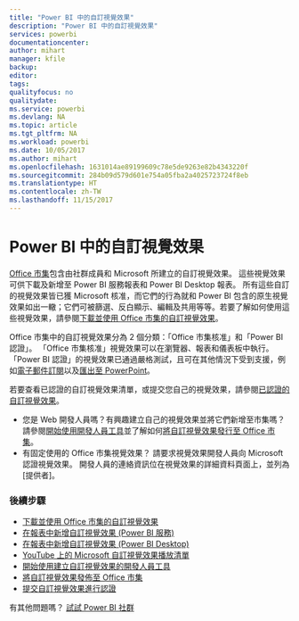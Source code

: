 ```yaml
---
title: "Power BI 中的自訂視覺效果"
description: "Power BI 中的自訂視覺效果"
services: powerbi
documentationcenter: 
author: mihart
manager: kfile
backup: 
editor: 
tags: 
qualityfocus: no
qualitydate: 
ms.service: powerbi
ms.devlang: NA
ms.topic: article
ms.tgt_pltfrm: NA
ms.workload: powerbi
ms.date: 10/05/2017
ms.author: mihart
ms.openlocfilehash: 1631014ae89199609c78e5de9263e82b4343220f
ms.sourcegitcommit: 284b09d579d601e754a05fba2a4025723724f8eb
ms.translationtype: HT
ms.contentlocale: zh-TW
ms.lasthandoff: 11/15/2017
---
```

# <a name="custom-visualizations-in-power-bi"></a>Power BI 中的自訂視覺效果
[Office 市集](https://appsource.microsoft.com/marketplace/apps?product=power-bi-visuals)包含由社群成員和 Microsoft 所建立的自訂視覺效果。 這些視覺效果可供下載及新增至 Power BI 服務報表和 Power BI Desktop 報表。 所有這些自訂的視覺效果皆已獲 Microsoft 核准，而它們的行為就和 Power BI 包含的原生視覺效果如出一轍；它們可被篩選、反白顯示、編輯及共用等等。若要了解如何使用這些視覺效果，請參閱[下載並使用 Office 市集的自訂視覺效果](service-custom-visuals-office-store.md)。

Office 市集中的自訂視覺效果分為 2 個分類：「Office 市集核准」和「Power BI 認證」。 「Office 市集核准」視覺效果可以在瀏覽器、報表和儀表板中執行。  「Power BI 認證」的視覺效果已通過嚴格測試，且可在其他情況下受到支援，例如[電子郵件訂閱](service-report-subscribe.md)以及[匯出至 PowerPoint](service-publish-to-powerpoint.md)。

若要查看已認證的自訂視覺效果清單，或提交您自己的視覺效果，請參閱[已認證的自訂視覺效果](power-bi-custom-visuals-certified.md)。

* 您是 Web 開發人員嗎？有興趣建立自己的視覺效果並將它們新增至市集嗎？  請參閱[開始使用開發人員工具](service-custom-visuals-getting-started-with-developer-tools.md)並了解如何[將自訂視覺效果發行至 Office 市集](https://appsource.microsoft.com/marketplace/apps?product=power-bi-visuals)。
* 有固定使用的 Office 市集視覺效果？ 請要求視覺效果開發人員向 Microsoft 認證視覺效果。  開發人員的連絡資訊位在視覺效果的詳細資料頁面上，並列為 [提供者]。

### <a name="next-steps"></a>後續步驟
* [下載並使用 Office 市集的自訂視覺效果](service-custom-visuals-office-store.md)
* [在報表中新增自訂視覺效果 (Power BI 服務)](power-bi-report-add-custom-visual.md)
* [在報表中新增自訂視覺效果 (Power BI Desktop)](power-bi-custom-visuals-use.md)
* [YouTube 上的 Microsoft 自訂視覺效果播放清單](https://www.youtube.com/playlist?list=PL1N57mwBHtN1vIjfvuBIzZllrmKo-Vz6x)  
* [開始使用建立自訂視覺效果的開發人員工具](service-custom-visuals-getting-started-with-developer-tools.md)
* [將自訂視覺效果發佈至 Office 市集](developer/office-store.md)  
* [提交自訂視覺效果進行認證](power-bi-custom-visuals-certified.md)

有其他問題嗎？ [試試 Power BI 社群](http://community.powerbi.com/)

